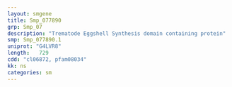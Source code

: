 ```yaml
---
layout: smgene
title: Smp_077890
grp: Smp_07
description: "Trematode Eggshell Synthesis domain containing protein"
smp: Smp_077890.1
uniprot: "G4LVR8"
length:   729
cdd: "cl06872, pfam08034"
kk: ns
categories: sm
---
```

